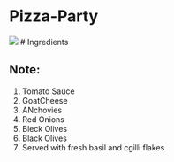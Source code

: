 
# Pizza-Party
<img src = "https://github.com/https://github.com/Rakesh9901491946/Pizza-Party/blob/main/images/images/istockphoto-1349560406-612x612.jpg"  />
# Ingredients

## Note:

1. Tomato Sauce
2. GoatCheese
3. ANchovies
4. Red Onions
5. Bleck Olives
6. Black Olives
7. Served with fresh basil and cgilli flakes
